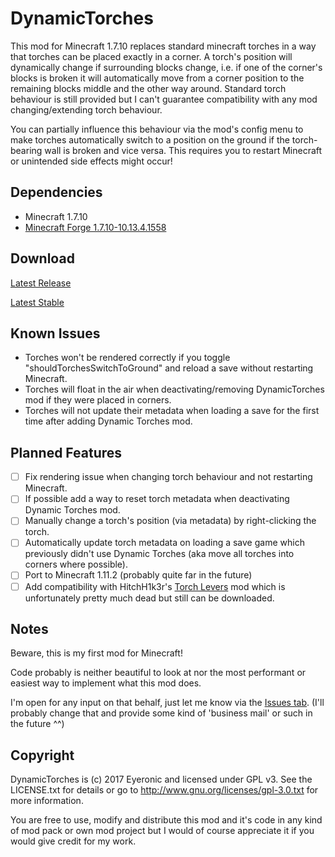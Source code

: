 # DynamicTorches

This mod for Minecraft 1.7.10 replaces standard minecraft torches in a way that torches can be placed exactly in a corner.
A torch's position will dynamically change if surrounding blocks change, i.e. if one of the corner's blocks is broken it will 
automatically move from a corner position to the remaining blocks middle and the other way around.
Standard torch behaviour is still provided but I can't guarantee compatibility with any mod changing/extending torch behaviour.

You can partially influence this behaviour via the mod's config menu to make torches automatically switch to a position on the
ground if the torch-bearing wall is broken and vice versa.
This requires you to restart Minecraft or unintended side effects might occur!

## Dependencies

- Minecraft 1.7.10
- [Minecraft Forge 1.7.10-10.13.4.1558](http://files.minecraftforge.net/maven/net/minecraftforge/forge/index_1.7.10.html)

## Download

[Latest Release](https://github.com/Eyeronic/DynamicTorches/releases/tag/v0.7.1)

[Latest Stable](https://github.com/Eyeronic/DynamicTorches/releases/tag/v0.7)

## Known Issues

- Torches won't be rendered correctly if you toggle "shouldTorchesSwitchToGround" and reload a save without restarting Minecraft.
- Torches will float in the air when deactivating/removing DynamicTorches mod if they were placed in corners.
- Torches will not update their metadata when loading a save for the first time after adding Dynamic Torches mod.

## Planned Features

- [ ] Fix rendering issue when changing torch behaviour and not restarting Minecraft.
- [ ] If possible add a way to reset torch metadata when deactivating Dynamic Torches mod.
- [ ] Manually change a torch's position (via metadata) by right-clicking the torch.
- [ ] Automatically update torch metadata on loading a save game which previously didn't use Dynamic Torches (aka move all torches into corners where possible).
- [ ] Port to Minecraft 1.11.2 (probably quite far in the future)
- [ ] Add compatibility with HitchH1k3r's [Torch Levers](http://www.minecraftforum.net/forums/mapping-and-modding/minecraft-mods/1288257-1-7-10-forge-torch-levers-and-more-version-1-4-2) mod which is unfortunately pretty much dead but still can be downloaded.

## Notes

Beware, this is my first mod for Minecraft! 

Code probably is neither beautiful to look at nor the most performant or easiest way to implement what this mod does.

I'm open for any input on that behalf, just let me know via the [Issues tab](https://github.com/Eyeronic/DynamicTorches/issues). (I'll probably change that and provide some kind of 'business mail' or such in the future ^^)

## Copyright

DynamicTorches is (c) 2017 Eyeronic and licensed under GPL v3. See the LICENSE.txt for details or go to http://www.gnu.org/licenses/gpl-3.0.txt for more information.

You are free to use, modify and distribute this mod and it's code in any kind of mod pack or own mod project but I would of course appreciate it if you would give credit for my work.
